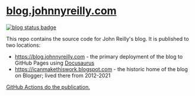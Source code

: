 # [blog.johnnyreilly.com](https://blog.johnnyreilly.com)

[![blog status badge](https://github.com/johnnyreilly/blog.johnnyreilly.com/actions/workflows/blog.yml/badge.svg)](https://github.com/johnnyreilly/blog.johnnyreilly.com/actions/workflows/blog.yml)

This repo contains the source code for John Reilly's blog. It is published to two locations:

- https://blog.johnnyreilly.com - the primary deployment of the blog to GitHub Pages using [Docusaurus](https://v2.docusaurus.io/)
- https://icanmakethiswork.blogspot.com - the historic home of the blog on Blogger; lived there from 2012-2021

[GitHub Actions do the publication.](.github/workflows/blog.yml)
